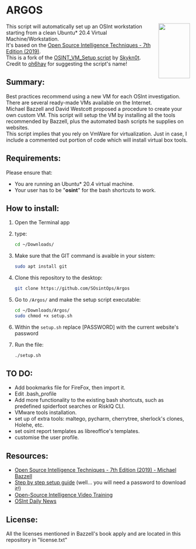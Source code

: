 # ARGOS
<img align="right" width="86" height="150" src="https://github.com/SOsintOps/Argos/blob/master/wallpaper/scribblenauts-argos.png">

This script will automatically set up an OSInt workstation starting from a clean Ubuntu* 20.4 Virtual Machine/Workstation.\
It's based on the [Open Source Intelligence Techniques - 7th Edition (2019)](https://inteltechniques.com/book1.html).\
This is a fork of the [OSINT_VM_Setup script](https://github.com/Skykn0t/OSINT_VM_Setup) by [Skykn0t](https://github.com/Skykn0t).\
Credit to [oh6hay](https://github.com/oh6hay) for suggesting the script's name!


## Summary:
Best practices recommend using a new VM for each OSInt investigation.\
There are several ready-made VMs available on the Internet.\
Michael Bazzell and David Westcott proposed a procedure to create your own custom VM. This script will setup the VM by installing all the tools recommended by Bazzell, plus the automated bash scripts he supplies on websites.\
This script implies that you rely on VmWare for virtualization. Just in case, I include a commented out portion of code which will install virtual box tools. 


## Requirements:
Please ensure that:
- You are running an Ubuntu* 20.4 virtual machine.
- Your user has to be "**osint**" for the bash shortcuts to work.


## How to install:
1) Open the Terminal app

2) type:
    ```bash
    cd ~/Downloads/
    ```
3) Make sure that the GIT command is avaible in your sistem:
    ```bash
    sudo apt install git
    ```
4) Clone this repository to the desktop: 
    ```bash
    git clone https://github.com/SOsintOps/Argos
    ```

5) Go to ```/Argos/``` and make the setup script executable:
    ```bash
    cd ~/Downloads/Argos/
    sudo chmod +x setup.sh
    ```
6) Within the ```setup.sh``` replace [PASSWORD] with the current website's password

7) Run the file:
    ```bash
    ./setup.sh
    ```


## TO DO:
- Add bookmarks file for FireFox, then import it.
- Edit .bash_profile
- Add more functionality to the existing bash shortcuts, such as predefined spiderfoot searches or RiskIQ CLI. 
- VMware tools installation.
- set up  of extra tools: maltego, pycharm, cherrytree, sherlock's clones, Holehe, etc.
- set osint report templates as libreoffice's templates.
- customise the user profile.

## Resources:
- [Open Source Intelligence Techniques - 7th Edition (2019) - Michael Bazzell](https://inteltechniques.com/book1.html)
- [Step by step setup guide](https://inteltechniques.com/osintbook/linux.20.txt) (well... you will need a password to download it!)
- [Open-Source Intelligence Video Training](https://www.inteltechniques.net/courses/open-source-intelligence)
- [OSInt Daily News](https://osintops.com/en/)



## License:
All the licenses mentioned in Bazzell's book apply and are located in this repository in "license.txt" 
